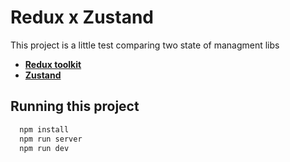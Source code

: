 # Redux x Zustand

This project is a little test comparing two state of managment libs

- [**Redux toolkit**](https://redux-toolkit.js.org/)
- [**Zustand**](https://github.com/pmndrs/zustand)


## Running this project

```bash
  npm install
  npm run server
  npm run dev
```
    
